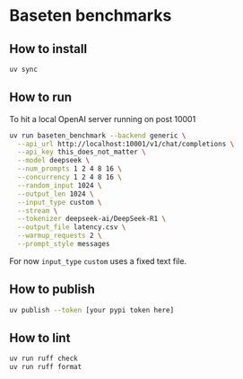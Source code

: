 # Baseten benchmarks

## How to install

```sh
uv sync
```

## How to run

To hit a local OpenAI server running on post 10001

```sh
uv run baseten_benchmark --backend generic \
  --api_url http://localhost:10001/v1/chat/completions \
  --api_key this_does_not_matter \
  --model deepseek \
  --num_prompts 1 2 4 8 16 \
  --concurrency 1 2 4 8 16 \
  --random_input 1024 \
  --output_len 1024 \
  --input_type custom \
  --stream \
  --tokenizer deepseek-ai/DeepSeek-R1 \
  --output_file latency.csv \
  --warmup_requests 2 \
  --prompt_style messages
```

For now `input_type` `custom` uses a fixed text file.

## How to publish

```sh
uv publish --token [your pypi token here]
```

## How to lint

```sh
uv run ruff check
uv run ruff format
```